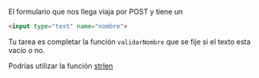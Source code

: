 El formulario que nos llega viaja por POST y tiene un 

``` html
<input type="text" name="nombre">
```

Tu tarea es completar la función `validarNombre` que se fije si el texto esta vacío o no.

Podrías utilizar la función [strlen](http://php.net/manual/es/function.strlen.php)

